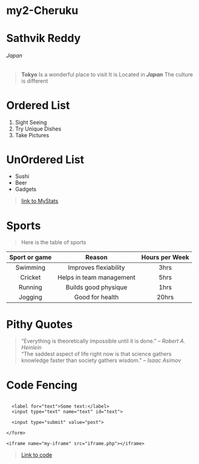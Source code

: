 # my2-Cheruku
# Sathvik Reddy
###### Japan
> **Tokyo** Is a wonderful place to visit
> It is Located in ***Japan***
> The culture is different
# Ordered List
1. Sight Seeing
2. Try Unique Dishes
3. Take Pictures
# UnOrdered List
* Sushi
* Beer
* Gadgets

>[link to MyStats](https://github.com/sathvikrdy09/my2-Cheruku/blob/main/MyStats.md)

# Sports
>Here is the table of sports<br>

|Sport or game|Reason|Hours per Week|
| :---: | :---: | :---: |
|Swimming|Improves flexiability|3hrs|
|Cricket|Helps in team management|5hrs|
|Running|Builds good physique|1hrs|
|Jogging|Good for health|20hrs|

# Pithy Quotes
>“Everything is theoretically impossible until it is done.” – *Robert A. Heinlein*<br>
>“The saddest aspect of life right now is that science gathers knowledge faster than society gathers wisdom.” – *Isaac Asimov*

# Code Fencing
```<form action="iframe.php" target="my-iframe" method="post">
			
  <label for="text">Some text:</label>
  <input type="text" name="text" id="text">
			
  <input type="submit" value="post">
			
</form>
		
<iframe name="my-iframe" src="iframe.php"></iframe>
```

>[Link to code][def]

[def]: https://css-tricks.com/snippets/html/post-data-to-an-iframe/